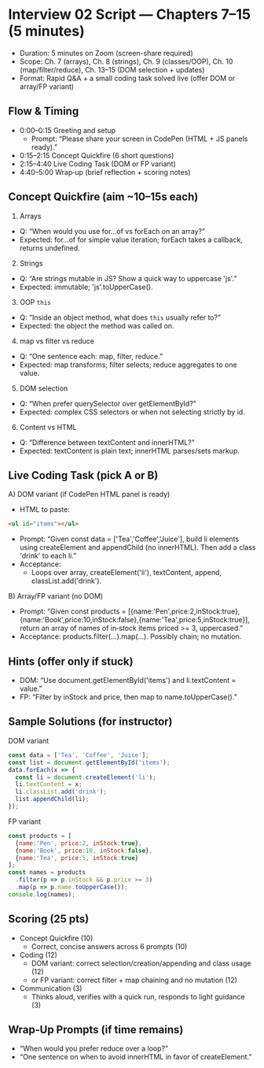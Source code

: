 # Interview 02 Script — Chapters 7–15 (5 minutes)

- Duration: 5 minutes on Zoom (screen-share required)
- Scope: Ch. 7 (arrays), Ch. 8 (strings), Ch. 9 (classes/OOP), Ch. 10 (map/filter/reduce), Ch. 13–15 (DOM selection + updates)
- Format: Rapid Q&A + a small coding task solved live (offer DOM or array/FP variant)

## Flow & Timing

- 0:00–0:15 Greeting and setup
  - Prompt: “Please share your screen in CodePen (HTML + JS panels ready).”
- 0:15–2:15 Concept Quickfire (6 short questions)
- 2:15–4:40 Live Coding Task (DOM or FP variant)
- 4:40–5:00 Wrap‑up (brief reflection + scoring notes)

## Concept Quickfire (aim ~10–15s each)

1) Arrays
- Q: “When would you use for...of vs forEach on an array?”
- Expected: for...of for simple value iteration; forEach takes a callback, returns undefined.

2) Strings
- Q: “Are strings mutable in JS? Show a quick way to uppercase 'js'.”
- Expected: immutable; 'js'.toUpperCase().

3) OOP `this`
- Q: “Inside an object method, what does `this` usually refer to?”
- Expected: the object the method was called on.

4) map vs filter vs reduce
- Q: “One sentence each: map, filter, reduce.”
- Expected: map transforms; filter selects; reduce aggregates to one value.

5) DOM selection
- Q: “When prefer querySelector over getElementById?”
- Expected: complex CSS selectors or when not selecting strictly by id.

6) Content vs HTML
- Q: “Difference between textContent and innerHTML?”
- Expected: textContent is plain text; innerHTML parses/sets markup.

## Live Coding Task (pick A or B)

A) DOM variant (if CodePen HTML panel is ready)
- HTML to paste:

```html
<ul id="items"></ul>
```

- Prompt: “Given const data = ['Tea','Coffee','Juice'], build li elements using createElement and appendChild (no innerHTML). Then add a class 'drink' to each li.”
- Acceptance:
  - Loops over array, createElement('li'), textContent, append, classList.add('drink').

B) Array/FP variant (no DOM)
- Prompt: “Given const products = [{name:'Pen',price:2,inStock:true},{name:'Book',price:10,inStock:false},{name:'Tea',price:5,inStock:true}], return an array of names of in‑stock items priced >= 3, uppercased.”
- Acceptance: products.filter(...).map(...). Possibly chain; no mutation.

## Hints (offer only if stuck)

- DOM: “Use document.getElementById('items') and li.textContent = value.”
- FP: “Filter by inStock and price, then map to name.toUpperCase().”

## Sample Solutions (for instructor)

DOM variant
```js
const data = ['Tea', 'Coffee', 'Juice'];
const list = document.getElementById('items');
data.forEach(x => {
  const li = document.createElement('li');
  li.textContent = x;
  li.classList.add('drink');
  list.appendChild(li);
});
```

FP variant
```js
const products = [
  {name:'Pen', price:2, inStock:true},
  {name:'Book', price:10, inStock:false},
  {name:'Tea', price:5, inStock:true}
];
const names = products
  .filter(p => p.inStock && p.price >= 3)
  .map(p => p.name.toUpperCase());
console.log(names);
```

## Scoring (25 pts)

- Concept Quickfire (10)
  - Correct, concise answers across 6 prompts (10)
- Coding (12)
  - DOM variant: correct selection/creation/appending and class usage (12)
  - or FP variant: correct filter + map chaining and no mutation (12)
- Communication (3)
  - Thinks aloud, verifies with a quick run, responds to light guidance (3)

## Wrap‑Up Prompts (if time remains)

- “When would you prefer reduce over a loop?”
- “One sentence on when to avoid innerHTML in favor of createElement.”

